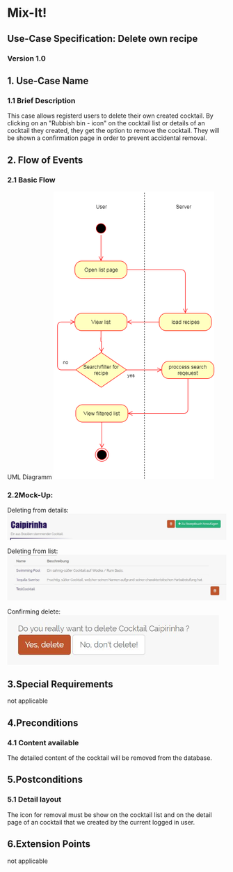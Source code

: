 # Mix-It!

## Use-Case Specification: Delete own recipe

### Version 1.0

## 1. Use-Case Name
### 1.1 Brief Description
This case allows registerd users to delete their own created cocktail. By clicking on an "Rubbish bin - icon" on the cocktail list or details of an cocktail they created, they get the option to remove the cocktail.
They will be shown a confirmation page in order to prevent accidental removal.
## 2. Flow of Events
### 2.1 Basic Flow
UML Diagramm
![UML][]

### 2.2Mock-Up:
Deleting from details:
![MockDeleteDetail][]

Deleting from list:
![MockDeleteList][]

Confirming delete:
![MockDeleteConfirm][]

## 3.Special Requirements
not applicable

## 4.Preconditions
### 4.1 Content available
The detailed content of the cocktail will be removed from the database.

## 5.Postconditions
### 5.1 Detail layout
The icon for removal must be show on the cocktail list and on the detail page of an cocktail that we created by the current logged in user.

## 6.Extension Points
not applicable
  
<!-- picture links -->
[UML]: https://github.com/Mit-It/Documentation/blob/master/Use%20Cases/view-list.png "UML Diagram"
[MockDeleteDetail]: https://github.com/Mit-It/Documentation/blob/master/Wireframes/delete_detail.JPG "Mock-Up"
[MockDeleteList]: https://github.com/Mit-It/Documentation/blob/master/Wireframes/delete_own_list.JPG "Mock-Up"
[MockDeleteConfirm]: https://github.com/Mit-It/Documentation/blob/master/Wireframes/delete_confirm.JPG "Mock-Up"
